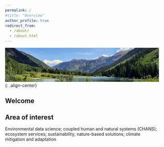 ```yaml
---
permalink: /
#title: "Overview"
author_profile: true
redirect_from: 
  - /about/
  - /about.html
---
```

![background](../images/background_rd.jpg){: .align-center}

## Welcome


## Area of interest

Environmental data science; coupled human and natural systems (CHANS); ecosystem services; sustainability; nature-based solutions; climate mitigation and adaptation
